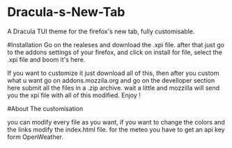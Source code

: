 # Dracula-s-New-Tab
A Dracula TUI theme for the firefox's new tab, fully customisable.

#Installation
Go on the realeses and download the .xpi file. after that just go to the addons settings of your firefox, and click on install for file, select the .xpi file and boom it's here.

If you want to customize it just download all of this, then after you custom what u want go on addons.mozzila.org and go on the develloper section here submit all the files in a .zip archive.
wait a little and mozzilla will send you the xpi file with all of this modified.
Enjoy !

#About The customisation

you can modify every file as you want, if you want to change the colors and the links modify the index.html file.
for the meteo you have to get an api key form OpenWeather. 

